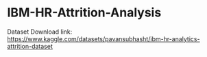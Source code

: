 # IBM-HR-Attrition-Analysis
Dataset Download link: https://www.kaggle.com/datasets/pavansubhasht/ibm-hr-analytics-attrition-dataset

